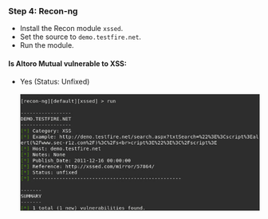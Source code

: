 ### Step 4: Recon-ng

- Install the Recon module `xssed`. 
- Set the source to `demo.testfire.net`. 
- Run the module. 

#### Is Altoro Mutual vulnerable to XSS: 
  - Yes (Status: Unfixed)
<br></br>
![XSSED](https://github.com/kryshael/Week-16-Homework/blob/main/Assets/XSSED.png)



